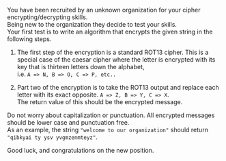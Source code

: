 <p>You have been recruited by an unknown organization for your cipher encrypting/decrypting skills.<br>Being new to the organization they decide to test your skills.<br>Your first test is to write an algorithm that encrypts the given string in the following steps.</p>
<ol>
<li><p>The first step of the encryption is a standard ROT13 cipher.
This is a special case of the caesar cipher where the letter is encrypted with its key that is thirteen letters down the alphabet,<br>i.e. <code>A =&gt; N, B =&gt; O, C =&gt; P, etc..</code></p>
</li>
<li><p>Part two of the encryption is to take the ROT13 output and replace each letter with its exact opposite. <code>A =&gt; Z, B =&gt; Y, C =&gt; X</code>.<br>The return value of this should be the encrypted message.</p>
</li>
</ol>
<p>Do not worry about capitalization or punctuation. All encrypted messages should be lower case and punctuation free.<br>As an example, the string <code>"welcome to our organization"</code> should return <code>"qibkyai ty ysv yvgmzenmteyz"</code>.</p>
<p>Good luck, and congratulations on the new position.</p>
